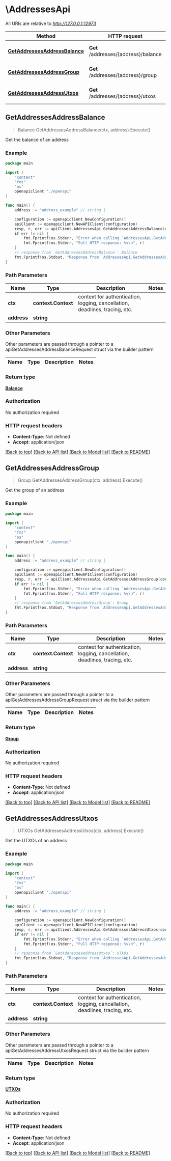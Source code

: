 # \AddressesApi

All URIs are relative to *http://127.0.0.1:12973*

Method | HTTP request | Description
------------- | ------------- | -------------
[**GetAddressesAddressBalance**](AddressesApi.md#GetAddressesAddressBalance) | **Get** /addresses/{address}/balance | Get the balance of an address
[**GetAddressesAddressGroup**](AddressesApi.md#GetAddressesAddressGroup) | **Get** /addresses/{address}/group | Get the group of an address
[**GetAddressesAddressUtxos**](AddressesApi.md#GetAddressesAddressUtxos) | **Get** /addresses/{address}/utxos | Get the UTXOs of an address



## GetAddressesAddressBalance

> Balance GetAddressesAddressBalance(ctx, address).Execute()

Get the balance of an address

### Example

```go
package main

import (
    "context"
    "fmt"
    "os"
    openapiclient "./openapi"
)

func main() {
    address := "address_example" // string | 

    configuration := openapiclient.NewConfiguration()
    apiClient := openapiclient.NewAPIClient(configuration)
    resp, r, err := apiClient.AddressesApi.GetAddressesAddressBalance(context.Background(), address).Execute()
    if err != nil {
        fmt.Fprintf(os.Stderr, "Error when calling `AddressesApi.GetAddressesAddressBalance``: %v\n", err)
        fmt.Fprintf(os.Stderr, "Full HTTP response: %v\n", r)
    }
    // response from `GetAddressesAddressBalance`: Balance
    fmt.Fprintf(os.Stdout, "Response from `AddressesApi.GetAddressesAddressBalance`: %v\n", resp)
}
```

### Path Parameters


Name | Type | Description  | Notes
------------- | ------------- | ------------- | -------------
**ctx** | **context.Context** | context for authentication, logging, cancellation, deadlines, tracing, etc.
**address** | **string** |  | 

### Other Parameters

Other parameters are passed through a pointer to a apiGetAddressesAddressBalanceRequest struct via the builder pattern


Name | Type | Description  | Notes
------------- | ------------- | ------------- | -------------


### Return type

[**Balance**](Balance.md)

### Authorization

No authorization required

### HTTP request headers

- **Content-Type**: Not defined
- **Accept**: application/json

[[Back to top]](#) [[Back to API list]](../README.md#documentation-for-api-endpoints)
[[Back to Model list]](../README.md#documentation-for-models)
[[Back to README]](../README.md)


## GetAddressesAddressGroup

> Group GetAddressesAddressGroup(ctx, address).Execute()

Get the group of an address

### Example

```go
package main

import (
    "context"
    "fmt"
    "os"
    openapiclient "./openapi"
)

func main() {
    address := "address_example" // string | 

    configuration := openapiclient.NewConfiguration()
    apiClient := openapiclient.NewAPIClient(configuration)
    resp, r, err := apiClient.AddressesApi.GetAddressesAddressGroup(context.Background(), address).Execute()
    if err != nil {
        fmt.Fprintf(os.Stderr, "Error when calling `AddressesApi.GetAddressesAddressGroup``: %v\n", err)
        fmt.Fprintf(os.Stderr, "Full HTTP response: %v\n", r)
    }
    // response from `GetAddressesAddressGroup`: Group
    fmt.Fprintf(os.Stdout, "Response from `AddressesApi.GetAddressesAddressGroup`: %v\n", resp)
}
```

### Path Parameters


Name | Type | Description  | Notes
------------- | ------------- | ------------- | -------------
**ctx** | **context.Context** | context for authentication, logging, cancellation, deadlines, tracing, etc.
**address** | **string** |  | 

### Other Parameters

Other parameters are passed through a pointer to a apiGetAddressesAddressGroupRequest struct via the builder pattern


Name | Type | Description  | Notes
------------- | ------------- | ------------- | -------------


### Return type

[**Group**](Group.md)

### Authorization

No authorization required

### HTTP request headers

- **Content-Type**: Not defined
- **Accept**: application/json

[[Back to top]](#) [[Back to API list]](../README.md#documentation-for-api-endpoints)
[[Back to Model list]](../README.md#documentation-for-models)
[[Back to README]](../README.md)


## GetAddressesAddressUtxos

> UTXOs GetAddressesAddressUtxos(ctx, address).Execute()

Get the UTXOs of an address

### Example

```go
package main

import (
    "context"
    "fmt"
    "os"
    openapiclient "./openapi"
)

func main() {
    address := "address_example" // string | 

    configuration := openapiclient.NewConfiguration()
    apiClient := openapiclient.NewAPIClient(configuration)
    resp, r, err := apiClient.AddressesApi.GetAddressesAddressUtxos(context.Background(), address).Execute()
    if err != nil {
        fmt.Fprintf(os.Stderr, "Error when calling `AddressesApi.GetAddressesAddressUtxos``: %v\n", err)
        fmt.Fprintf(os.Stderr, "Full HTTP response: %v\n", r)
    }
    // response from `GetAddressesAddressUtxos`: UTXOs
    fmt.Fprintf(os.Stdout, "Response from `AddressesApi.GetAddressesAddressUtxos`: %v\n", resp)
}
```

### Path Parameters


Name | Type | Description  | Notes
------------- | ------------- | ------------- | -------------
**ctx** | **context.Context** | context for authentication, logging, cancellation, deadlines, tracing, etc.
**address** | **string** |  | 

### Other Parameters

Other parameters are passed through a pointer to a apiGetAddressesAddressUtxosRequest struct via the builder pattern


Name | Type | Description  | Notes
------------- | ------------- | ------------- | -------------


### Return type

[**UTXOs**](UTXOs.md)

### Authorization

No authorization required

### HTTP request headers

- **Content-Type**: Not defined
- **Accept**: application/json

[[Back to top]](#) [[Back to API list]](../README.md#documentation-for-api-endpoints)
[[Back to Model list]](../README.md#documentation-for-models)
[[Back to README]](../README.md)

